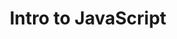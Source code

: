 ---
title: "Intro to JavaScript"
num: 4
desc: "Time to make our website interactive!"
course_id: "04-intro-to-js"
code_link: "https://github.com/uclaacm/react-native-course-20-21/blob/master/04-intro-to-js/example.html"
---